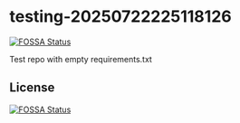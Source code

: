 # testing-20250722225118126
[![FOSSA Status](https://app.fossa.com/api/projects/git%2Bgithub.com%2Fkirogum%2Ftesting-20250722225118126.svg?type=shield)](https://app.fossa.com/projects/git%2Bgithub.com%2Fkirogum%2Ftesting-20250722225118126?ref=badge_shield)

Test repo with empty requirements.txt


## License
[![FOSSA Status](https://app.fossa.com/api/projects/git%2Bgithub.com%2Fkirogum%2Ftesting-20250722225118126.svg?type=large)](https://app.fossa.com/projects/git%2Bgithub.com%2Fkirogum%2Ftesting-20250722225118126?ref=badge_large)